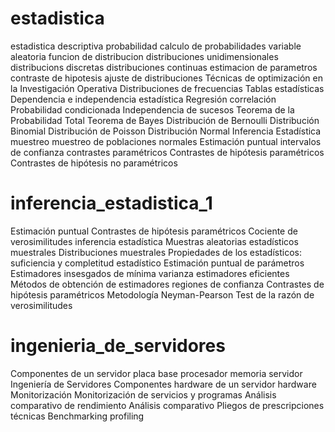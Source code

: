 # estadistica
estadistica descriptiva
probabilidad
calculo de probabilidades
variable aleatoria
funcion de distribucion
distribuciones unidimensionales
distribucions discretas
distribuciones continuas
estimacion de parametros
contraste de hipotesis
ajuste de distribuciones
Técnicas de optimización en la Investigación Operativa
Distribuciones de frecuencias
Tablas estadísticas
Dependencia e independencia estadística
Regresión
correlación
Probabilidad condicionada
Independencia de sucesos
Teorema de la Probabilidad Total
Teorema de Bayes
Distribución de Bernoulli
Distribución Binomial
Distribución de Poisson
Distribución Normal
Inferencia Estadística
muestreo
muestreo de poblaciones normales
Estimación puntual
intervalos de confianza
contrastes paramétricos
Contrastes de hipótesis paramétricos
Contrastes de hipótesis no paramétricos

# inferencia_estadistica_1
Estimación puntual
Contrastes de hipótesis paramétricos
Cociente de verosimilitudes
inferencia estadística
Muestras aleatorias
estadísticos muestrales
Distribuciones muestrales
Propiedades de los estadísticos: suficiencia y completitud
estadístico
Estimación puntual de parámetros
Estimadores insesgados de mínima varianza
estimadores eficientes
Métodos de obtención de estimadores
regiones de confianza
Contrastes de hipótesis paramétricos
Metodología Neyman-Pearson
Test de la razón de verosimilitudes
# ingenieria_de_servidores
Componentes de un servidor
placa base
procesador
memoria
servidor
Ingeniería de Servidores
Componentes hardware de un servidor
hardware
Monitorización
Monitorización de servicios y programas
Análisis comparativo de rendimiento
Análisis comparativo
Pliegos de prescripciones técnicas
Benchmarking
profiling